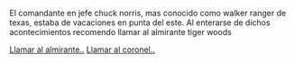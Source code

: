 El comandante en jefe chuck norris, mas conocido como walker ranger de texas, estaba de vacaciones en punta del este.
Al enterarse de dichos acontecimientos recomendo llamar al almirante tiger woods

[Llamar al almirante..](almirante/almirante.md)
[Llamar al coronel..](coronel/coronel.md)
